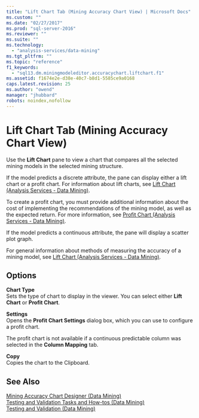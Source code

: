 ```yaml
---
title: "Lift Chart Tab (Mining Accuracy Chart View) | Microsoft Docs"
ms.custom: ""
ms.date: "02/27/2017"
ms.prod: "sql-server-2016"
ms.reviewer: ""
ms.suite: ""
ms.technology: 
  - "analysis-services/data-mining"
ms.tgt_pltfrm: ""
ms.topic: "reference"
f1_keywords: 
  - "sql13.dm.miningmodeleditor.accuracychart.liftchart.f1"
ms.assetid: f1674e2e-d38e-40c7-b8d1-5585ce9a0168
caps.latest.revision: 25
ms.author: "owend"
manager: "jhubbard"
robots: noindex,nofollow
---
```

# Lift Chart Tab (Mining Accuracy Chart View)
  Use the **Lift Chart** pane to view a chart that compares all the selected mining models in the selected mining structure.  
  
 If the model predicts a discrete attribute, the pane can display either a lift chart or a profit chart. For information about lift charts, see [Lift Chart &#40;Analysis Services - Data Mining&#41;](../analysis-services/data-mining/lift-chart-analysis-services-data-mining.md).  
  
 To create a profit chart, you must provide additional information about the cost of implementing the recommendations of the mining model, as well as the expected return. For more information, see [Profit Chart &#40;Analysis Services - Data Mining&#41;](../analysis-services/data-mining/profit-chart-analysis-services-data-mining.md).  
  
 If the model predicts a continuous attribute, the pane will display a scatter plot graph.  
  
 For general information about methods of measuring the accuracy of a mining model, see [Lift Chart &#40;Analysis Services - Data Mining&#41;](../analysis-services/data-mining/lift-chart-analysis-services-data-mining.md).  
  
## Options  
 **Chart Type**  
 Sets the type of chart to display in the viewer. You can select either **Lift Chart** or **Profit Chart**.  
  
 **Settings**  
 Opens the **Profit Chart Settings** dialog box, which you can use to configure a profit chart.  
  
 The profit chart is not available if a continuous predictable column was selected in the **Column Mapping** tab.  
  
 **Copy**  
 Copies the chart to the Clipboard.  
  
## See Also  
 [Mining Accuracy Chart Designer &#40;Data Mining&#41;](../a9retired/mining-accuracy-chart-designer-data-mining.md)   
 [Testing and Validation Tasks and How-tos &#40;Data Mining&#41;](../analysis-services/data-mining/testing-and-validation-tasks-and-how-tos-data-mining.md)   
 [Testing and Validation &#40;Data Mining&#41;](../analysis-services/data-mining/testing-and-validation-data-mining.md)  
  
  